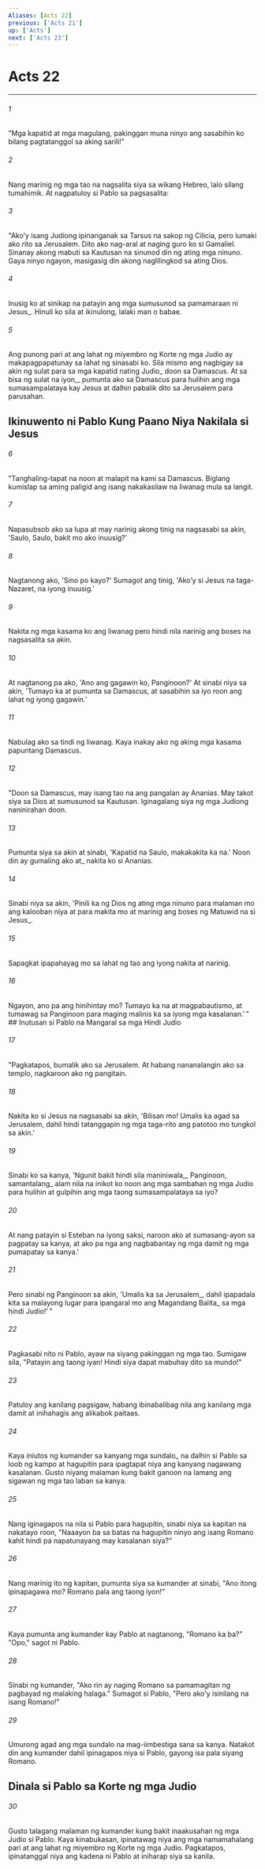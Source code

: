 ```yaml
---
Aliases: [Acts 22]
previous: ['Acts 21']
up: ['Acts']
next: ['Acts 23']
---
```

# Acts 22

***






















###### 1 










"Mga kapatid at mga magulang, pakinggan muna ninyo ang sasabihin ko bilang pagtatanggol sa aking sarili!" 





















###### 2 










Nang marinig ng mga tao na nagsalita siya sa wikang Hebreo, lalo silang tumahimik. At nagpatuloy si Pablo sa pagsasalita: 





















###### 3 










"Akoʼy isang Judiong ipinanganak sa Tarsus na sakop ng Cilicia, pero lumaki ako rito sa Jerusalem. Dito ako nag-aral at naging guro ko si Gamaliel. Sinanay akong mabuti sa Kautusan na sinunod din ng ating mga ninuno. Gaya ninyo ngayon, masigasig din akong naglilingkod sa ating Dios. 





















###### 4 










Inusig ko at sinikap na patayin ang mga sumusunod sa pamamaraan ni Jesus_. Hinuli ko sila at ikinulong, lalaki man o babae. 





















###### 5 










Ang punong pari at ang lahat ng miyembro ng Korte ng mga Judio ay makapagpapatunay sa lahat ng sinasabi ko. Sila mismo ang nagbigay sa akin ng sulat para sa mga kapatid nating Judio_ doon sa Damascus. At sa bisa ng sulat na iyon,_ pumunta ako sa Damascus para hulihin ang mga sumasampalataya kay Jesus at dalhin pabalik dito sa Jerusalem para parusahan.

## Ikinuwento ni Pablo Kung Paano Niya Nakilala si Jesus 





















###### 6 










"Tanghaling-tapat na noon at malapit na kami sa Damascus. Biglang kumislap sa aming paligid ang isang nakakasilaw na liwanag mula sa langit. 





















###### 7 










Napasubsob ako sa lupa at may narinig akong tinig na nagsasabi sa akin, 'Saulo, Saulo, bakit mo ako inuusig?' 





















###### 8 










Nagtanong ako, 'Sino po kayo?' Sumagot ang tinig, 'Akoʼy si Jesus na taga-Nazaret, na iyong inuusig.' 





















###### 9 










Nakita ng mga kasama ko ang liwanag pero hindi nila narinig ang boses na nagsasalita sa akin. 





















###### 10 










At nagtanong pa ako, 'Ano ang gagawin ko, Panginoon?' At sinabi niya sa akin, 'Tumayo ka at pumunta sa Damascus, at sasabihin sa iyo roon ang lahat ng iyong gagawin.' 





















###### 11 










Nabulag ako sa tindi ng liwanag. Kaya inakay ako ng aking mga kasama papuntang Damascus. 





















###### 12 










"Doon sa Damascus, may isang tao na ang pangalan ay Ananias. May takot siya sa Dios at sumusunod sa Kautusan. Iginagalang siya ng mga Judiong naninirahan doon. 





















###### 13 










Pumunta siya sa akin at sinabi, 'Kapatid na Saulo, makakakita ka na.' Noon din ay gumaling ako at_ nakita ko si Ananias. 





















###### 14 










Sinabi niya sa akin, 'Pinili ka ng Dios ng ating mga ninuno para malaman mo ang kalooban niya at para makita mo at marinig ang boses ng Matuwid na si Jesus_. 





















###### 15 










Sapagkat ipapahayag mo sa lahat ng tao ang iyong nakita at narinig. 





















###### 16 










Ngayon, ano pa ang hinihintay mo? Tumayo ka na at magpabautismo, at tumawag sa Panginoon para maging malinis ka sa iyong mga kasalanan.' " ## Inutusan si Pablo na Mangaral sa mga Hindi Judio 





















###### 17 










"Pagkatapos, bumalik ako sa Jerusalem. At habang nananalangin ako sa templo, nagkaroon ako ng pangitain. 





















###### 18 










Nakita ko si Jesus na nagsasabi sa akin, 'Bilisan mo! Umalis ka agad sa Jerusalem, dahil hindi tatanggapin ng mga taga-rito ang patotoo mo tungkol sa akin.' 





















###### 19 










Sinabi ko sa kanya, 'Ngunit bakit hindi sila maniniwala,_ Panginoon, samantalang_ alam nila na inikot ko noon ang mga sambahan ng mga Judio para hulihin at gulpihin ang mga taong sumasampalataya sa iyo? 





















###### 20 










At nang patayin si Esteban na iyong saksi, naroon ako at sumasang-ayon sa pagpatay sa kanya, at ako pa nga ang nagbabantay ng mga damit ng mga pumapatay sa kanya.' 





















###### 21 










Pero sinabi ng Panginoon sa akin, 'Umalis ka sa Jerusalem_, dahil ipapadala kita sa malayong lugar para ipangaral mo ang Magandang Balita_ sa mga hindi Judio!' " 





















###### 22 










Pagkasabi nito ni Pablo, ayaw na siyang pakinggan ng mga tao. Sumigaw sila, "Patayin ang taong iyan! Hindi siya dapat mabuhay dito sa mundo!" 





















###### 23 










Patuloy ang kanilang pagsigaw, habang ibinabalibag nila ang kanilang mga damit at inihahagis ang alikabok paitaas. 





















###### 24 










Kaya iniutos ng kumander sa kanyang mga sundalo_ na dalhin si Pablo sa loob ng kampo at hagupitin para ipagtapat niya ang kanyang nagawang kasalanan. Gusto niyang malaman kung bakit ganoon na lamang ang sigawan ng mga tao laban sa kanya. 





















###### 25 










Nang iginagapos na nila si Pablo para hagupitin, sinabi niya sa kapitan na nakatayo roon, "Naaayon ba sa batas na hagupitin ninyo ang isang Romano kahit hindi pa napatunayang may kasalanan siya?" 





















###### 26 










Nang marinig ito ng kapitan, pumunta siya sa kumander at sinabi, "Ano itong ipinapagawa mo? Romano pala ang taong iyon!" 





















###### 27 










Kaya pumunta ang kumander kay Pablo at nagtanong, "Romano ka ba?" "Opo," sagot ni Pablo. 





















###### 28 










Sinabi ng kumander, "Ako rin ay naging Romano sa pamamagitan ng pagbayad ng malaking halaga." Sumagot si Pablo, "Pero akoʼy isinilang na isang Romano!" 





















###### 29 










Umurong agad ang mga sundalo na mag-iimbestiga sana sa kanya. Natakot din ang kumander dahil ipinagapos niya si Pablo, gayong isa pala siyang Romano.

## Dinala si Pablo sa Korte ng mga Judio 





















###### 30 










Gusto talagang malaman ng kumander kung bakit inaakusahan ng mga Judio si Pablo. Kaya kinabukasan, ipinatawag niya ang mga namamahalang pari at ang lahat ng miyembro ng Korte ng mga Judio. Pagkatapos, ipinatanggal niya ang kadena ni Pablo at iniharap siya sa kanila.
